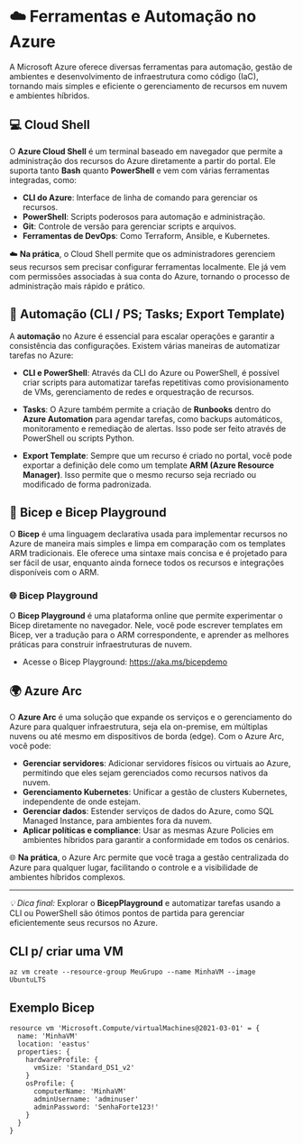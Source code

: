 # ☁️ Ferramentas e Automação no Azure

A Microsoft Azure oferece diversas ferramentas para automação, gestão de ambientes e desenvolvimento de infraestrutura como código (IaC), tornando mais simples e eficiente o gerenciamento de recursos em nuvem e ambientes híbridos.

## 💻 Cloud Shell

O **Azure Cloud Shell** é um terminal baseado em navegador que permite a administração dos recursos do Azure diretamente a partir do portal. Ele suporta tanto **Bash** quanto **PowerShell** e vem com várias ferramentas integradas, como:

- **CLI do Azure**: Interface de linha de comando para gerenciar os recursos.
- **PowerShell**: Scripts poderosos para automação e administração.
- **Git**: Controle de versão para gerenciar scripts e arquivos.
- **Ferramentas de DevOps**: Como Terraform, Ansible, e Kubernetes.

☁️ **Na prática**, o Cloud Shell permite que os administradores gerenciem seus recursos sem precisar configurar ferramentas localmente. Ele já vem com permissões associadas à sua conta do Azure, tornando o processo de administração mais rápido e prático.

## 🔄 Automação (CLI / PS; Tasks; Export Template)

A **automação** no Azure é essencial para escalar operações e garantir a consistência das configurações. Existem várias maneiras de automatizar tarefas no Azure:

- **CLI e PowerShell**: Através da CLI do Azure ou PowerShell, é possível criar scripts para automatizar tarefas repetitivas como provisionamento de VMs, gerenciamento de redes e orquestração de recursos.
  
- **Tasks**: O Azure também permite a criação de **Runbooks** dentro do **Azure Automation** para agendar tarefas, como backups automáticos, monitoramento e remediação de alertas. Isso pode ser feito através de PowerShell ou scripts Python.

- **Export Template**: Sempre que um recurso é criado no portal, você pode exportar a definição dele como um template **ARM (Azure Resource Manager)**. Isso permite que o mesmo recurso seja recriado ou modificado de forma padronizada.

## 📜 Bicep e Bicep Playground

O **Bicep** é uma linguagem declarativa usada para implementar recursos no Azure de maneira mais simples e limpa em comparação com os templates ARM tradicionais. Ele oferece uma sintaxe mais concisa e é projetado para ser fácil de usar, enquanto ainda fornece todos os recursos e integrações disponíveis com o ARM.

### 🌐 Bicep Playground
O **Bicep Playground** é uma plataforma online que permite experimentar o Bicep diretamente no navegador. Nele, você pode escrever templates em Bicep, ver a tradução para o ARM correspondente, e aprender as melhores práticas para construir infraestruturas de nuvem.

- Acesse o Bicep Playground: https://aka.ms/bicepdemo

## 🌍 Azure Arc

O **Azure Arc** é uma solução que expande os serviços e o gerenciamento do Azure para qualquer infraestrutura, seja ela on-premise, em múltiplas nuvens ou até mesmo em dispositivos de borda (edge). Com o Azure Arc, você pode:

- **Gerenciar servidores**: Adicionar servidores físicos ou virtuais ao Azure, permitindo que eles sejam gerenciados como recursos nativos da nuvem.
- **Gerenciamento Kubernetes**: Unificar a gestão de clusters Kubernetes, independente de onde estejam.
- **Gerenciar dados**: Estender serviços de dados do Azure, como SQL Managed Instance, para ambientes fora da nuvem.
- **Aplicar políticas e compliance**: Usar as mesmas Azure Policies em ambientes híbridos para garantir a conformidade em todos os cenários.

🌐 **Na prática**, o Azure Arc permite que você traga a gestão centralizada do Azure para qualquer lugar, facilitando o controle e a visibilidade de ambientes híbridos complexos.

---
*💡 Dica final:* Explorar o **BicepPlayground** e automatizar tarefas usando a CLI ou PowerShell são ótimos pontos de partida para gerenciar eficientemente seus recursos no Azure.

## CLI p/ criar uma VM
```
az vm create --resource-group MeuGrupo --name MinhaVM --image UbuntuLTS
```
## Exemplo Bicep
```
resource vm 'Microsoft.Compute/virtualMachines@2021-03-01' = {
  name: 'MinhaVM'
  location: 'eastus'
  properties: {
    hardwareProfile: {
      vmSize: 'Standard_DS1_v2'
    }
    osProfile: {
      computerName: 'MinhaVM'
      adminUsername: 'adminuser'
      adminPassword: 'SenhaForte123!'
    }
  }
}
